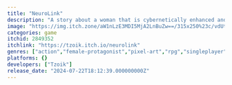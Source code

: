 ```yaml
---
title: "NeuroLink"
description: "A story about a woman that is cybernetically enhanced and can control gravity"
image: "https://img.itch.zone/aW1nLzE3MDI5MjA2LnBuZw==/315x250%23c/vdUtdi.png"
categories: game
itchid: 2849352
itchlink: "https://tzoik.itch.io/neurolink"
genres: ["action","female-protagonist","pixel-art","rpg","singleplayer"]
platforms: {}
developers: ["Tzoik"]
release_date: "2024-07-22T18:12:39.000000000Z"
---
```


